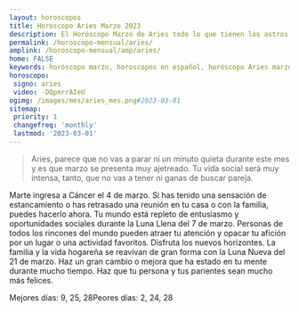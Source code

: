 ```yaml
---
layout: horoscopos
title: Horoscopo Aries Marzo 2023
description: El Horóscopo Marzo de Aries todo lo que tienen los astros preparados para este mes, amor, trabajo, familia. Todo sobre astrologia, tarot, predicciones. Horoscopo gratis en español, predicciones y astrología.
permalink: /horoscopo-mensual/aries/
amplink: /horoscopo-mensual/amp/aries/
home: FALSE
keywords: horóscopo marzo, horoscopos en español, horóscopo Aries marzo , horóscopo esperanza gracia, horoscop, horóscopos gratis, horoscopo Aries, Tarot, Astrologia, Zodíaco, Aries, horoscopo gratis, horoscopo del mes 
horoscopo:
 signo: aries
 video: -DQpmrrAIeU
ogimg: /images/mes/aries_mes.png#2023-03-01
sitemap:
 priority: 1
 changefreq: 'monthly'
 lastmod: '2023-03-01'
---
```



 > Aries, parece que no vas a parar ni un minuto quieta durante este mes y es que marzo se presenta muy ajetreado. Tu vida social será muy intensa, tanto, que no vas a tener ni ganas de buscar pareja.



Marte ingresa a Cáncer el 4 de marzo. Si has tenido una sensación de estancamiento o has retrasado una reunión en tu casa o con la familia, puedes hacerlo ahora. Tu mundo está repleto de entusiasmo y oportunidades sociales durante la Luna Llena del 7 de marzo. Personas de todos los rincones del mundo pueden atraer tu atención y opacar tu afición por un lugar o una actividad favoritos. Disfruta los nuevos horizontes. La familia y la vida hogareña se reavivan de gran forma con la Luna Nueva del 21 de marzo. Haz un gran cambio o mejora que ha estado en tu mente durante mucho tiempo. Haz que tu persona y tus parientes sean mucho más felices.

Mejores días: 9, 25, 28Peores días: 2, 24, 28